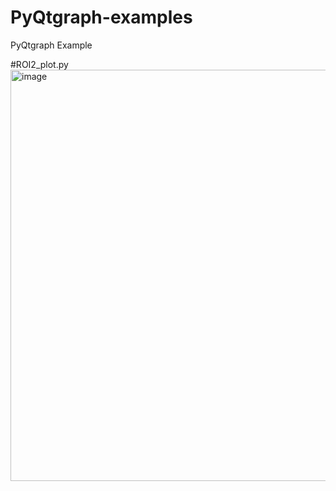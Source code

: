 # PyQtgraph-examples
PyQtgraph Example

#ROI2_plot.py
<img width="658" alt="image" src="https://user-images.githubusercontent.com/2010446/228251368-bb1a8753-e07b-4a6f-80bc-ad71bf330df2.png">
